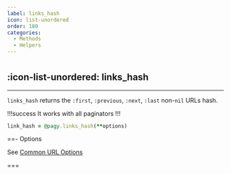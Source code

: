 ```yaml
---
label: links_hash
icon: list-unordered
order: 180
categories:
  - Methods
  - Helpers
---
```


#

## :icon-list-unordered: links_hash

---

`links_hash` returns the `:first`, `:previous`, `:next`, `:last` non-`nil` URLs hash.

!!!success It works with all paginators
!!!

```ruby Controller
link_hash = @pagy.links_hash(**options)
```

==- Options

See [Common URL Options](../paginators.md#common-url-options)

===
